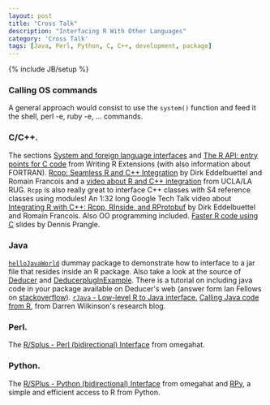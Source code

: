 ```yaml
---
layout: post
title: "Cross Talk"
description: "Interfacing R With Other Languages"
category: 'Cross Talk'
tags: [Java, Perl, Python, C, C++, development, package]
---
```

{% include JB/setup %}

### Calling OS commands 

A general approach would consist to use the `system()` function and feed it the shell, perl -e, ruby -e, ... commands. 

### C/C++. 

The sections [System and foreign language interfaces][1] and [The R
API: entry points for C code][2] from Writing R Extensions (with also
information about FORTRAN). [Rcpp: Seamless R and C++ Integration][3] by Dirk
Eddelbuettel and Romain Francois and a [video about R and C++ integration][4]
from UCLA/LA RUG. `Rcpp` is also really great to interface C++ classes with S4
reference classes using modules! An 1:32 long Google Tech Talk video about
[Integrating R with C++: Rcpp, RInside, and RProtobuf][5] by Dirk Eddelbuettel
and Romain Francois. Also OO programming included.  [Faster R code using C][6]
slides by Dennis Prangle.

### Java 

[`helloJavaWorld`][7] dummay package to demonstrate how to interface to
a jar file that resides inside an R package. Also take a look at the source of
[Deducer][8] and [DeducerplugInExample][9]. There is a tutorial on including
java code in your package available on Deducer's web (answer form Ian Fellows
on [stackoverflow][10]). [`rJava` - Low-level R to Java interface.][11]
[Calling Java code from R][12], from Darren Wilkinson's research blog.

### Perl. 

The [R/Splus - Perl (bidirectional) Interface][13] from omegahat.

### Python. 
The [R/SPlus - Python (bidirectional) Interface][14] from omegahat and
[RPy][15], a simple and efficient access to R from Python.


   [1]: http://cran.r-project.org/doc/manuals/R-exts.html#System-and-foreign-language-interfaces
   [2]: http://cran.r-project.org/doc/manuals/R-exts.html#The-R-API
   [3]: http://dirk.eddelbuettel.com/code/rcpp.html
   [4]: http://dirk.eddelbuettel.com/blog/2010/04/07/#ucla_larug_talks_video
   [5]: http://www.youtube.com/watch?v=UZkaZhsOfT4
   [6]: www.maths.lancs.ac.uk/~prangle/CinR/CinR.pdf
   [7]: http://cran.r-project.org/web/packages/helloJavaWorld/index.html
   [8]: http://cran.r-project.org/web/packages/Deducer/index.html
   [9]: http://cran.r-project.org/web/packages/DeducerPlugInExample/index.html
   [10]: http://stackoverflow.com/questions/3843816/how-to-include-jar-file-when-creating-a-r-package
   [11]: http://www.rforge.net/rJava/
   [12]: http://darrenjw.wordpress.com/2011/01/01/calling-java-code-from-r/
   [13]: http://www.omegahat.org/RSPerl/
   [14]: http://www.omegahat.org/RSPython/
   [15]: http://rpy.sourceforge.net/

